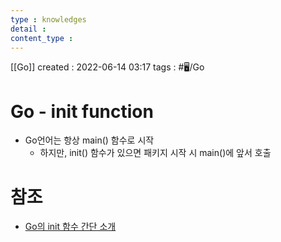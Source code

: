 ```yaml
---
type : knowledges
detail : 
content_type :
---
```


[[Go]]
created : 2022-06-14 03:17
tags : #🖥️/Go 

# Go - init function
- Go언어는 항상 main() 함수로 시작
	- 하지만, init() 함수가 있으면 패키지 시작 시 main()에 앞서 호출

# 참조
- [Go의 init 함수 간단 소개](https://blog.realsangil.net/posts/2018-03-13-go-init-function/)